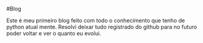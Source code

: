 #Blog

Este é meu primeiro blog feito com todo o conhecimento que tenho de python atual
mente. Resolvi deixar tudo registrado do github para no futuro poder voltar e 
ver o quanto eu evolui.